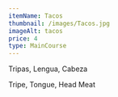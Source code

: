 ```yaml
---
itemName: Tacos
thumbnail: /images/Tacos.jpg
imageAlt: tacos
price: 4
type: MainCourse
---
```

Tripas, Lengua, Cabeza

Tripe, Tongue, Head Meat